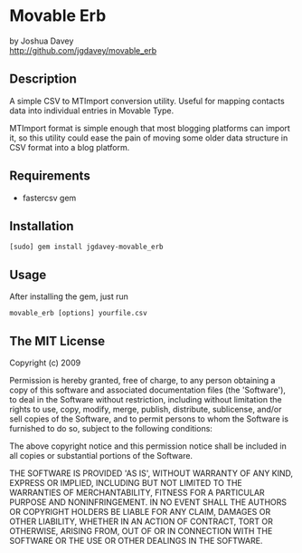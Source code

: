 Movable Erb
===========

by Joshua Davey  
http://github.com/jgdavey/movable_erb

Description
-----------

A simple CSV to MTImport conversion utility. 
Useful for mapping contacts data into individual entries in Movable Type.

MTImport format is simple enough that most blogging platforms can import it, so this utility could ease the pain of moving some older data structure in CSV format into a blog platform.

Requirements
------------

* fastercsv gem

Installation
------------

	[sudo] gem install jgdavey-movable_erb


Usage
-----

After installing the gem, just run

	movable_erb [options] yourfile.csv



The MIT License
---------------

Copyright (c) 2009

Permission is hereby granted, free of charge, to any person obtaining
a copy of this software and associated documentation files (the
'Software'), to deal in the Software without restriction, including
without limitation the rights to use, copy, modify, merge, publish,
distribute, sublicense, and/or sell copies of the Software, and to
permit persons to whom the Software is furnished to do so, subject to
the following conditions:

The above copyright notice and this permission notice shall be
included in all copies or substantial portions of the Software.

THE SOFTWARE IS PROVIDED 'AS IS', WITHOUT WARRANTY OF ANY KIND,
EXPRESS OR IMPLIED, INCLUDING BUT NOT LIMITED TO THE WARRANTIES OF
MERCHANTABILITY, FITNESS FOR A PARTICULAR PURPOSE AND NONINFRINGEMENT.
IN NO EVENT SHALL THE AUTHORS OR COPYRIGHT HOLDERS BE LIABLE FOR ANY
CLAIM, DAMAGES OR OTHER LIABILITY, WHETHER IN AN ACTION OF CONTRACT,
TORT OR OTHERWISE, ARISING FROM, OUT OF OR IN CONNECTION WITH THE
SOFTWARE OR THE USE OR OTHER DEALINGS IN THE SOFTWARE.
